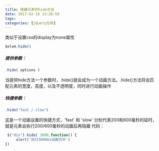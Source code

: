 ```yaml
---
title: 隐藏元素的hide方法
date: 2017-02-16 13:26:59
tags:
categories: [jQuery仓库]
---
```

类似于设置css的display为none属性
<!--more-->
```js
$elem.hide()
```
##### 提供参数：
```js
.hide( options )
```
当提供hide方法一个参数时，.hide()就会成为一个动画方法。.hide()方法将会匹配元素的宽度，高度，以及不透明度，同时进行动画操作
##### 快捷参数：
```js
.hide("fast / slow")
```
这是一个动画设置的快捷方式，'fast' 和 'slow' 分别代表200和600毫秒的延时，就是元素会执行200/600毫秒的动画后再隐藏
代码：
```js
 $("div").hide( 3000,function() {
     alert('执行3000ms动画完毕')
})
```